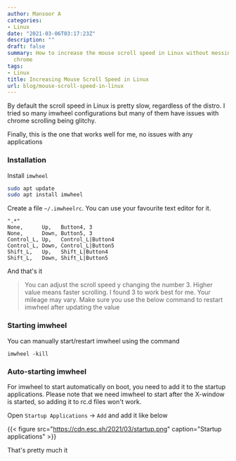 ```yaml
---
author: Mansoor A
categories:
- Linux
date: "2021-03-06T03:17:23Z"
description: ""
draft: false
summary: How to increase the mouse scroll speed in Linux without messing up google
  chrome
tags:
- Linux
title: Increasing Mouse Scroll Speed in Linux
url: blog/mouse-scroll-speed-in-linux
---
```





By default the scroll speed in Linux is pretty slow, regardless of the distro. I tried so many imwheel configurations but many of them have issues with chrome scrolling being glitchy.

Finally, this is the one that works well for me, no issues with any applications

### Installation

Install `imwheel`

```bash
sudo apt update
sudo apt install imwheel
```

Create a file `~/.imwheelrc`. You can use your favourite text editor for it.

```
".*"
None,      Up,   Button4, 3
None,      Down, Button5, 3
Control_L, Up,   Control_L|Button4
Control_L, Down, Control_L|Button5
Shift_L,   Up,   Shift_L|Button4
Shift_L,   Down, Shift_L|Button5
```

And that's it

> You can adjust the scroll speed y changing the number 3. Higher value means faster scrolling. I found 3 to work best for me. Your mileage may vary. Make sure you use the below command to restart imwheel after updating the value

### Starting imwheel

You can manually start/restart imwheel using the command

```
imwheel -kill
```

### Auto-starting imwheel

For imwheel to start automatically on boot, you need to add it to the startup applications. Please note that we need imwheel to start after the X-window is started, so adding it to rc.d files won't work.

Open `Startup Applications` -> `Add` and add it like below

{{< figure src="https://cdn.esc.sh/2021/03/startup.png" caption="Startup applications" >}}

That's pretty much it

